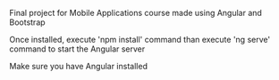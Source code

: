 Final project for Mobile Applications course made using Angular and Bootstrap

Once installed, execute 'npm install' command than execute 'ng serve' command to start the Angular server

Make sure you have Angular installed
